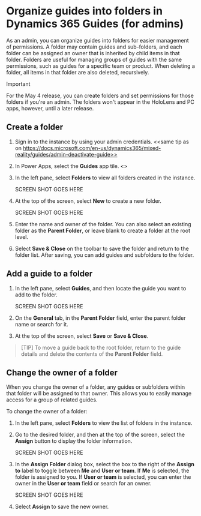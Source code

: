 

# Organize guides into folders in Dynamics 365 Guides (for admins)

As an admin, you can organize guides into folders for easier management of permissions. A folder may contain guides and sub-folders, and each folder can be assigned an owner that is inherited by child items in that folder. Folders are useful for managing groups of guides with the same permissions, such as guides for a specific team or product. When deleting a folder, all items in that folder are also deleted, recursively.

> [!IMPORTANT]
> For the May 4 release, you can create folders and set permissions for those folders if you're an admin. The folders won't appear in the HoloLens and PC apps, however, until a later release.

## Create a folder

1.	Sign in to the instance by using your admin credentials.
<<same tip as on https://docs.microsoft.com/en-us/dynamics365/mixed-reality/guides/admin-deactivate-guide>>

2.	In Power Apps, select the **Guides** app tile.
<<same screenshot as above>>

3.	In the left pane, select **Folders** to view all folders created in the instance.

    SCREEN SHOT GOES HERE 

4.	At the top of the screen, select **New** to create a new folder.

    SCREEN SHOT GOES HERE 

5.	Enter the name and owner of the folder. You can also select an existing folder as the **Parent Folder**, or leave blank to create a folder at the root level.

6.	Select **Save & Close** on the toolbar to save the folder and return to the folder list. After saving, you can add guides and subfolders to the folder.

## Add a guide to a folder

1.	In the left pane, select **Guides**, and then locate the guide you want to add to the folder.

    SCREEN SHOT GOES HERE

2.	On the **General** tab, in the **Parent Folder** field, enter the parent folder name or search for it.

3.	At the top of the screen, select **Save** or **Save & Close**.

> [TIP]
> To move a guide back to the root folder, return to the guide details and delete the contents of the **Parent Folder** field.

## Change the owner of a folder

When you change the owner of a folder, any guides or subfolders within that folder will be assigned to that owner. This allows you to easily manage access for a group of related guides.

To change the owner of a folder:

1.	In the left pane, select **Folders** to view the list of folders in the instance.

2.	Go to the desired folder, and then at the top of the screen, select the **Assign** button to display the folder information.

    SCREEN SHOT GOES HERE

3.	In the **Assign Folder** dialog box, select the box to the right of the **Assign to** label to toggle between **Me** and **User or team**. If **Me** is selected, the folder is assigned to you. If **User or team** is selected, you can enter the owner in the **User or team** field or search for an owner.

    SCREEN SHOT GOES HERE

4.	Select **Assign** to save the new owner. 
